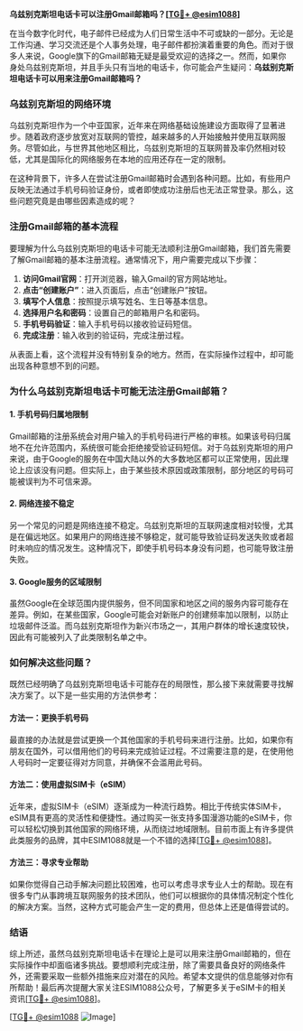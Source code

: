 **乌兹别克斯坦电话卡可以注册Gmail邮箱吗？[[TG💪+ @esim1088](https://t.me/s/esim1088)]**

在当今数字化时代，电子邮件已经成为人们日常生活中不可或缺的一部分。无论是工作沟通、学习交流还是个人事务处理，电子邮件都扮演着重要的角色。而对于很多人来说，Google旗下的Gmail邮箱无疑是最受欢迎的选择之一。然而，如果你身处乌兹别克斯坦，并且手头只有当地的电话卡，你可能会产生疑问：**乌兹别克斯坦电话卡可以用来注册Gmail邮箱吗？**

### 乌兹别克斯坦的网络环境

乌兹别克斯坦作为一个中亚国家，近年来在网络基础设施建设方面取得了显著进步。随着政府逐步放宽对互联网的管控，越来越多的人开始接触并使用互联网服务。尽管如此，与世界其他地区相比，乌兹别克斯坦的互联网普及率仍然相对较低，尤其是国际化的网络服务在本地的应用还存在一定的限制。

在这种背景下，许多人在尝试注册Gmail邮箱时会遇到各种问题。比如，有些用户反映无法通过手机号码验证身份，或者即使成功注册后也无法正常登录。那么，这些问题究竟是由哪些因素造成的呢？

### 注册Gmail邮箱的基本流程

要理解为什么乌兹别克斯坦的电话卡可能无法顺利注册Gmail邮箱，我们首先需要了解Gmail邮箱的基本注册流程。通常情况下，用户需要完成以下步骤：

1. **访问Gmail官网**：打开浏览器，输入Gmail的官方网站地址。
2. **点击“创建账户”**：进入页面后，点击“创建账户”按钮。
3. **填写个人信息**：按照提示填写姓名、生日等基本信息。
4. **选择用户名和密码**：设置自己的邮箱用户名和密码。
5. **手机号码验证**：输入手机号码以接收验证码短信。
6. **完成注册**：输入收到的验证码，完成注册过程。

从表面上看，这个流程并没有特别复杂的地方。然而，在实际操作过程中，却可能出现各种意想不到的问题。

### 为什么乌兹别克斯坦电话卡可能无法注册Gmail邮箱？

#### 1. 手机号码归属地限制

Gmail邮箱的注册系统会对用户输入的手机号码进行严格的审核。如果该号码归属地不在允许范围内，系统很可能会拒绝接受验证码短信。对于乌兹别克斯坦的用户来说，由于Google的服务在中国大陆以外的大多数地区都可以正常使用，因此理论上应该没有问题。但实际上，由于某些技术原因或政策限制，部分地区的号码可能被误判为不可信来源。

#### 2. 网络连接不稳定

另一个常见的问题是网络连接不稳定。乌兹别克斯坦的互联网速度相对较慢，尤其是在偏远地区。如果用户的网络连接不够稳定，就可能导致验证码发送失败或者超时未响应的情况发生。这种情况下，即使手机号码本身没有问题，也可能导致注册失败。

#### 3. Google服务的区域限制

虽然Google在全球范围内提供服务，但不同国家和地区之间的服务内容可能存在差异。例如，在某些国家，Google可能会对新账户的创建频率加以限制，以防止垃圾邮件泛滥。而乌兹别克斯坦作为新兴市场之一，其用户群体的增长速度较快，因此有可能被列入了此类限制名单之中。

### 如何解决这些问题？

既然已经明确了乌兹别克斯坦电话卡可能存在的局限性，那么接下来就需要寻找解决方案了。以下是一些实用的方法供参考：

#### 方法一：更换手机号码

最直接的办法就是尝试更换一个其他国家的手机号码来进行注册。比如，如果你有朋友在国外，可以借用他们的号码来完成验证过程。不过需要注意的是，在使用他人号码时一定要征得对方同意，并确保不会滥用此号码。

#### 方法二：使用虚拟SIM卡（eSIM）

近年来，虚拟SIM卡（eSIM）逐渐成为一种流行趋势。相比于传统实体SIM卡，eSIM具有更高的灵活性和便捷性。通过购买一张支持多国漫游功能的eSIM卡，你可以轻松切换到其他国家的网络环境，从而绕过地域限制。目前市面上有许多提供此类服务的品牌，其中ESIM1088就是一个不错的选择[[TG💪+ @esim1088](https://t.me/s/esim1088)]。

#### 方法三：寻求专业帮助

如果你觉得自己动手解决问题比较困难，也可以考虑寻求专业人士的帮助。现在有很多专门从事跨境互联网服务的技术团队，他们可以根据你的具体情况制定个性化的解决方案。当然，这种方式可能会产生一定的费用，但总体上还是值得尝试的。

### 结语

综上所述，虽然乌兹别克斯坦电话卡在理论上是可以用来注册Gmail邮箱的，但在实际操作中却面临诸多挑战。要想顺利完成注册，除了需要具备良好的网络条件外，还需要采取一些额外措施来应对潜在的风险。希望本文提供的信息能够对你有所帮助！最后再次提醒大家关注ESIM1088公众号，了解更多关于eSIM卡的相关资讯[[TG💪+ @esim1088](https://t.me/s/esim1088)]。

[[TG💪+ @esim1088](https://t.me/s/esim1088) ![Image](https://i.postimg.cc/4NQfJmqS/Snipaste-2025-05-13-00-14-12.png)]